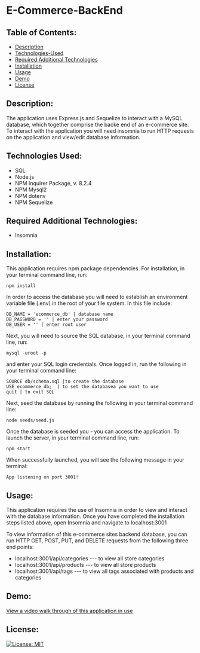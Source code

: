 # E-Commerce-BackEnd

## Table of Contents:

- [Description](#description)
- [Technologies-Used](#technologies-used)
- [Required Additional Technologies](#required-additional-technologies) 
- [Installation](#installation)
- [Usage](#usage)
- [Demo](#demo)
- [License](#license)

## Description:

The application uses Express.js and Sequelize to interact with a MySQL database, which together comprise the backe end of an e-commerce site. To interact with the application you will need insomnia to run HTTP requests on the application and view/edit database information.

## Technologies Used:

- SQL 
- Node.js
- NPM Inquirer Package, v. 8.2.4
- NPM Mysql2
- NPM dotenv
- NPM Sequelize

## Required Additional Technologies:
- Insomnia

## Installation:

This application requires npm package dependencies.
For installation, in your terminal command line, run:
```
npm install
```
In order to access the database you will need to establish an environment variable file (.env) in the root of your file system. In this file include:
```
DB_NAME = 'ecommerce_db' | database name
DB_PASSWORD = '' | enter your password
DB_USER = '' | enter root user
``` 
Next, you will need to source the SQL database, in your terminal command line, run:
``` 
mysql -uroot -p
```
and enter your SQL login credentials. 
Once logged in, run the following in your terminal command line:
```
SOURCE db/schema.sql |to create the database
USE ecommerce_db;  | to set the databasea you want to use
quit | to exit SQL
```
Next, seed the database by running the following in your terminal command line:
```
node seeds/seed.js
```
Once the database is seeded you - you can access the application.
 To launch the server, in your terminal command line, run:
```
npm start
```
When successfully launched, you will see the following message in your terminal:
``` 
App listening on port 3001!
```

## Usage:

This application requires the use of Insomnia in order to view and interact with the database information. Once you have completed the installation steps listed above, open Insomnia and navigate to localhost:3001

To view information of this e-commerce sites backend database, you can run HTTP GET, POST, PUT, and DELETE requests from the following three end points:

- localhost:3001/api/categories --- to view all store categories
- localhost:3001/api/products --- to view all store products
- localhost:3001/api/tags --- to view all tags associated with products and categories

## Demo:

[View a video walk through of this application in use](https://drive.google.com/file/d/1wPuiH01ohV6w8u4t-gDgiyLQVpcYNPfM/view)

## License: 
[![License: MIT](https://img.shields.io/badge/License-MIT-yellow.svg)](https://opensource.org/licenses/MIT)